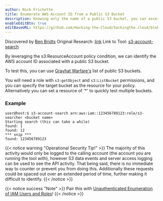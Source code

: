 ```yaml
---
author: Nick Frichette
title: Enumerate AWS Account ID from a Public S3 Bucket
description: Knowing only the name of a public S3 bucket, you can ascertain the account ID it resides in.
enableEditBtn: true
editBaseURL: https://github.com/Hacking-the-Cloud/hackingthe.cloud/blob/main/content
---
```

Discovered by [Ben Bridts](https://twitter.com/benbridts)
Original Research: [link](https://www.cloudar.be/awsblog/finding-the-accountid-of-any-public-s3-bucket/)
Link to Tool: [s3-account-search](https://github.com/WeAreCloudar/s3-account-search)

By leveraging the s3:ResourceAccount policy condition, we can identify the AWS account ID associated with a public S3 bucket.

To test this, you can use [Grayhat Warfare's](https://buckets.grayhatwarfare.com/) list of public S3 buckets.

You will need a role with `s3:getObject` and `s3:ListBucket` permissions, and you can specify the target bucket as the resource for your policy. Alternatively you can set a resource of '*' to quickly test multiple buckets.

### Example
```
user@host:$ s3-account-search arn:aws:iam::123456789123:role/s3-searcher <bucket name>
Starting search (this can take a while)
found: 1
found: 12
*** snip ***
found: 123456789123
```
{{< notice warning "Operational Security Tip!" >}}
The majority of this activity would only be logged to the calling account (the account you are running the tool with), however S3 data events and server access logging can be used to see the API activity. That being said, there is no immediate way to counter or prevent you from doing this. Additionally these requests could be spaced out over an extended period of time, further making it difficult to identify.
{{< /notice >}}

{{< notice success "Note" >}}
Pair this with [Unauthenticated Enumeration of IAM Users and Roles](/aws/enumeration/enum_iam_user_role/)!
{{< /notice >}}